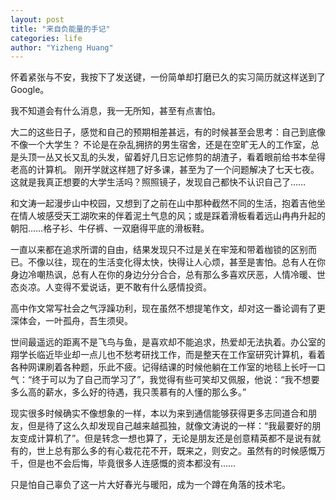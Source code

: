 ```yaml
---
layout: post
title: "来自负能量的手记"
categories: life
author: "Yizheng Huang"
---
```



怀着紧张与不安，我按下了发送键，一份简单却打磨已久的实习简历就这样送到了 Google。

 我不知道会有什么消息，我一无所知，甚至有点害怕。
 
 大二的这些日子，感觉和自己的预期相差甚远，有的时候甚至会思考：自己到底像不像一个大学生？
 不论是在杂乱拥挤的男生宿舍，还是在空旷无人的工作室，总是头顶一丛又长又乱的头发，留着好几日忘记修剪的胡渣子，看着眼前给书本垒得老高的计算机。
 刚开学就这样翘了好多课，甚至为了一个问题解决了七天七夜。 
 这就是我真正想要的大学生活吗？照照镜子，发现自己都快不认识自己了……
 
 和文涛一起漫步山中校园，又想到了之前在山中那种截然不同的生活，抱着吉他坐在情人坡感受天工湖吹来的伴着泥土气息的风；或是踩着滑板看着远山冉冉升起的朝阳……格子衫、牛仔裤、一双磨得平底的滑板鞋。
 
 一直以来都在追求所谓的自由，结果发现只不过是关在牢笼和带着枷锁的区别而已。不像以往，现在的生活变化得太快，快得让人心烦，甚至是害怕。总有人在你身边冷嘲热讽，总有人在你的身边分分合合，总有那么多喜欢厌恶，人情冷暖、世态炎凉。人变得不爱说话，更不敢有什么感情投资。
 
高中作文常写社会之气浮躁功利，现在虽然不想提笔作文，却对这一番论调有了更深体会，一叶孤舟，吾生须臾。

世间最遥远的距离不是飞鸟与鱼，是喜欢却不能追求，热爱却无法执着。办公室的翔学长临近毕业却一点儿也不愁考研找工作，而是整天在工作室研究计算机，看着各种网课刷着各种题，乐此不疲。记得结课的时候他躺在工作室的地毯上长吁一口气：“终于可以为了自己而学习了”，我觉得有些可笑却又佩服，他说：“我不想要多么高的薪水，多么好的待遇，我只羡慕有的人懂的那么多。”

现实很多时候确实不像想象的一样，本以为来到通信能够获得更多志同道合和朋友，但是待了这么久却发现自己越来越孤独，就像文涛说的一样：“我最要好的朋友变成计算机了”。但是转念一想也算了，无论是朋友还是创意精英都不是说有就有的，世上总有那么多的有心栽花花不开，既来之，则安之。虽然有的时候感慨万千，但是也不会后悔，毕竟很多人连感慨的资本都没有……

只是怕自己辜负了这一片大好春光与暖阳，成为一个蹲在角落的技术宅。

